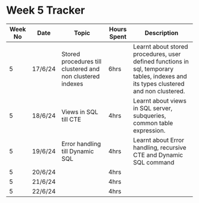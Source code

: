 # Week 5 Tracker

| Week No | Date    | Topic                                   | Hours Spent | Description                                                                                                                                                                        |
| ------- | ------- | --------------------------------------- | ----------- | ---------------------------------------------------------------------------------------------------------------------------------------------------------------------------------- |
| 5       | 17/6/24 | Stored procedures till clustered and non clustered indexes | 6hrs        | Learnt about stored procedures, user defined functions in sql, temporary tables, indexes and its types clustered and non clustered. |
| 5       | 18/6/24 |  Views in SQL till CTE                                       | 4hrs        | Learnt about views in SQL server, subqueries, common table expression.
| 5       | 19/6/24 |  Error handling till Dynamic SQL                                       | 4hrs        | Learnt about Error handling, recursive CTE and Dynamic SQL command
| 5       | 20/6/24 |                                         | 4hrs        |
| 5       | 21/6/24 |                                         | 4hrs        |
| 5       | 22/6/24  |                                         | 4hrs        |
